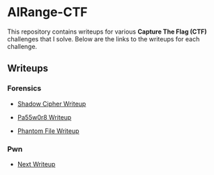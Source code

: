# AIRange-CTF

This repository contains writeups for various **Capture The Flag (CTF)** challenges that I solve. Below are the links to the writeups for each challenge.

## Writeups

### Forensics
- [Shadow Cipher Writeup](Forensics/Shadow%20Cipher/Writeup.md)

- [Pa55w0r8 Writeup](Forensics/Pa55w0r8/Writeup.md)

- [Phantom File Writeup](Forensics/Phantom%20File/Writeup.md)

### Pwn
- [Next Writeup](Pwn/Next/Writeup.md)

<!-- ### Cryptography
- [Crypto Challenge 1 Writeup](Cryptography/Crypto%20Challenge%201/Writeup.md) -->

<!-- ### Reversing
- [Reversing Challenge 1 Writeup](Reversing/Reversing%20Challenge%201/Writeup.md)

### Web Exploitation
- [Web Exploitation Challenge 1 Writeup](Web%20Exploitation/Web%20Exploitation%20Challenge%201/Writeup.md)

### Miscellaneous
- [Miscellaneous Challenge 1 Writeup](Miscellaneous/Miscellaneous%20Challenge%201/Writeup.md)




